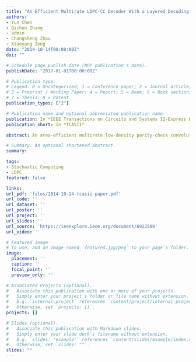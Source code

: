 ```yaml
---
title: "An Efficient Multirate LDPC-CC Decoder With a Layered Decoding Algorithm for the IEEE 1901 Standard"
authors:
- Yun Chen
- Qichen Zhang
- admin
- Changsheng Zhou
- Xiaoyang Zeng
date: "2014-10-14T00:00:00Z"
doi: ""

# Schedule page publish date (NOT publication's date).
publishDate: "2017-01-01T00:00:00Z"

# Publication type.
# Legend: 0 = Uncategorized; 1 = Conference paper; 2 = Journal article;
# 3 = Preprint / Working Paper; 4 = Report; 5 = Book; 6 = Book section;
# 7 = Thesis; 8 = Patent
publication_types: ["2"]

# Publication name and optional abbreviated publication name.
publication: In *IEEE Transactions on Circuits and Systems II-Express Briefs*
publication_short: In *TCASII*

abstract: An area-efficient multirate low-density parity-check convolutional code (LDPC-CC) decoder is presented in this brief. Using the layered decoding algorithm, the decoder achieves a bet- ter performance than the message-passing algorithm; the extrinsic- message storing is switched from variable node based to check node based. Then, using the normalized min-sum (NMS) algo- rithm, the extrinsic messages can be reduced to the first and second minimum absolute values, the position index of the first minimum absolute value, the signs of all extrinsic messages, and the product of all the signs. A memory-based application-specific integrated circuit architecture of the LDPC-CC decoder that supports these methods is proposed for the IEEE 1901 stan- dard. Based on a SMIC 130-nm complementary metal–oxide– semiconductor process, a decoder that can support all the code rates of the LDPC-CCs defined in IEEE 1901 (1/2, 2/3, 3/4, 4/5) is fabricated and evaluated. The proposed decoder attains a maxi- mum throughput of 300 Mb/s at a maximum operating frequency of 180 MHz. The core area is 3.55 mm2 with ten processors. The average power consumption is 200.4 mW at code rate 4/5 and a frequency of 180 MHz, and the power efficiency is 66.8 pJ/bit/proc. The very large scale integration results show that the decoder is both memory and area efficient.

# Summary. An optional shortened abstract.
summary:

tags:
- Stochastic Computing
- LDPC
featured: false

links:
url_pdf: 'files/2014-10-14-tcasii-paper.pdf'
url_code: ''
url_dataset: ''
url_poster: ''
url_project: ''
url_slides: ''
url_source: 'https://ieeexplore.ieee.org/document/6922500'
url_video: ''

# Featured image
# To use, add an image named `featured.jpg/png` to your page's folder. 
image:
  placement: ''
  caption: ''
  focal_point: ''
  preview_only: ''

# Associated Projects (optional).
#   Associate this publication with one or more of your projects.
#   Simply enter your project's folder or file name without extension.
#   E.g. `internal-project` references `content/project/internal-project/index.md`.
#   Otherwise, set `projects: []`.
projects: []

# Slides (optional).
#   Associate this publication with Markdown slides.
#   Simply enter your slide deck's filename without extension.
#   E.g. `slides: "example"` references `content/slides/example/index.md`.
#   Otherwise, set `slides: ""`.
slides: ""
---
```


